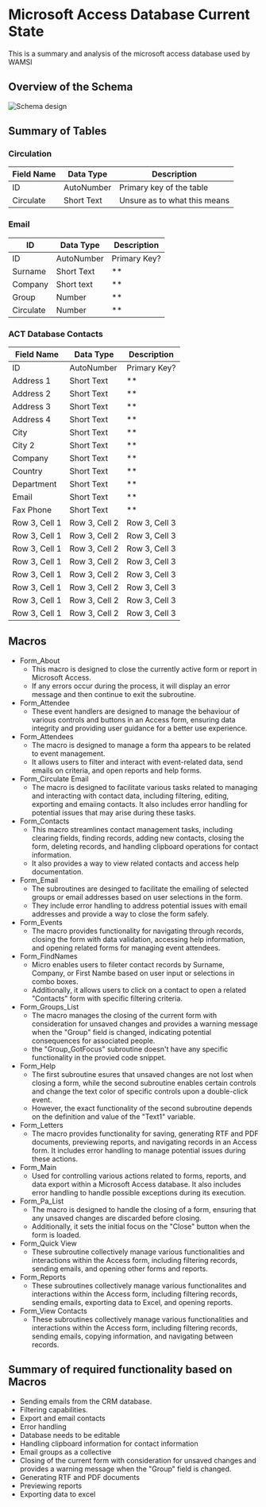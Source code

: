 # Microsoft Access Database Current State
This is a summary and analysis of the microsoft access database used by WAMSI

## Overview of the Schema
![Schema design](image.png)

## Summary of Tables
### Circulation
<table>
    <thead>
        <tr>
            <th>Field Name</th>
            <th>Data Type</th>
            <th>Description</th>
        </tr>
    </thead>
    <tbody>
        <tr>
            <td>ID</td>
            <td>AutoNumber</td>
            <td>Primary key of the table</td>
        </tr>
        <tr>
            <td>Circulate</td>
            <td>Short Text</td>
            <td>Unsure as to what this means</td>
        </tr>
    </tbody>
</table>

### Email
<table>
    <thead>
        <tr>
            <th>ID</th>
            <th>Data Type</th>
            <th>Description</th>
        </tr>
    </thead>
    <tbody>
        <tr>
            <td>ID</td>
            <td>AutoNumber</td>
            <td>Primary Key?</td>
        </tr>
        <tr>
            <td>Surname</td>
            <td>Short Text</td>
            <td>**</td>
        </tr>
        <tr>
            <td>Company</td>
            <td>Short text</td>
            <td>**</td>
        </tr>
        <tr>
            <td>Group</td>
            <td>Number</td>
            <td>**</td>
        </tr>
        <tr>
            <td>Circulate</td>
            <td>Number</td>
            <td>**</td>
        </tr>
    </tbody>
</table>

### ACT Database Contacts
<table>
    <thead>
        <tr>
            <th>Field Name</th>
            <th>Data Type</th>
            <th>Description</th>
        </tr>
    </thead>
    <tbody>
        <tr>
            <td>ID</td>
            <td>AutoNumber</td>
            <td>Primary Key?</td>
        </tr>
        <tr>
            <td>Address 1</td>
            <td>Short Text</td>
            <td>**</td>
        </tr>
        <tr>
            <td>Address 2</td>
            <td>Short Text</td>
            <td>**</td>
        </tr>
        <tr>
            <td>Address 3</td>
            <td>Short Text</td>
            <td>**</td>
        </tr>
        <tr>
            <td>Address 4</td>
            <td>Short Text</td>
            <td>**</td>
        </tr>
        <tr>
            <td>City</td>
            <td>Short Text</td>
            <td>**</td>
        </tr>
        <tr>
            <td>City 2</td>
            <td>Short Text</td>
            <td>**</td>
        </tr>
        <tr>
            <td>Company</td>
            <td>Short Text</td>
            <td>**</td>
        </tr>
        <tr>
            <td>Country</td>
            <td>Short Text</td>
            <td>**</td>
        </tr>
        <tr>
            <td>Department</td>
            <td>Short Text</td>
            <td>**</td>
        </tr>
        <tr>
            <td>Email</td>
            <td>Short Text</td>
            <td>**</td>
        </tr>
        <tr>
            <td>Fax Phone</td>
            <td>Short Text</td>
            <td>**</td>
        </tr>
        <tr>
            <td>Row 3, Cell 1</td>
            <td>Row 3, Cell 2</td>
            <td>Row 3, Cell 3</td>
        </tr>
        <tr>
            <td>Row 3, Cell 1</td>
            <td>Row 3, Cell 2</td>
            <td>Row 3, Cell 3</td>
        </tr>
        <tr>
            <td>Row 3, Cell 1</td>
            <td>Row 3, Cell 2</td>
            <td>Row 3, Cell 3</td>
        </tr>
        <tr>
            <td>Row 3, Cell 1</td>
            <td>Row 3, Cell 2</td>
            <td>Row 3, Cell 3</td>
        </tr>
        <tr>
            <td>Row 3, Cell 1</td>
            <td>Row 3, Cell 2</td>
            <td>Row 3, Cell 3</td>
        </tr>
        <tr>
            <td>Row 3, Cell 1</td>
            <td>Row 3, Cell 2</td>
            <td>Row 3, Cell 3</td>
        </tr>
        <tr>
            <td>Row 3, Cell 1</td>
            <td>Row 3, Cell 2</td>
            <td>Row 3, Cell 3</td>
        </tr>
        <tr>
            <td>Row 3, Cell 1</td>
            <td>Row 3, Cell 2</td>
            <td>Row 3, Cell 3</td>
        </tr>
    </tbody>
</table>




## Macros 
* Form_About
    * This macro is designed to close the currently active form or report in Microsoft Access.
    * If any errors occur during the process, it will display an error message and then continue to exit the subroutine.
* Form_Attendee
    * These event handlers are designed to manage the behaviour of various controls and buttons in an Access form, ensuring data integrity and providing user guidance for a better use experience. 
* Form_Attendees
    * The macro is designed to manage a form tha appears to be related to event management. 
    * It allows users to filter and interact with event-related data, send emails on criteria, and open reports and help forms.
* Form_Circulate Email
    * The macro is designed to facilitate various tasks related to managing and interacting with contact data, including filtering, editing, exporting and emaiing contacts. It also includes error handling for potential issues that may arise during these tasks.
* Form_Contacts
    * This macro streamlines contact management tasks, including clearing fields, finding records, adding new contacts, closing the form, deleting records, and handling clipboard operations for contact information. 
    * It also provides a way to view related contacts and access help documentation.
* Form_Email
    * The subroutines are desinged to facilitate the emailing of selected groups or email addresses based on user selections in the form.
    * They include error handling to address potential issues with email addresses and provide a way to close the form safely.
* Form_Events
    * The macro provides functionality for navigating through records, closing the form with data validation, accessing help information, and opening related forms for managing event attendees.
* Form_FindNames
    * Micro enables users to fileter contact records by Surname, Company, or First Nambe based on user input or selections in combo boxes.
    * Additionally, it allows users to click on a contact to open a related "Contacts" form with specific filtering criteria. 
* Form_Groups_List
    * The macro manages the closing of the current form with consideration for unsaved changes and provides a warning message when the "Group" field is changed, indicating potential consequences for associated people. 
    * the "Group_GotFocus" subroutine doesn't have any specific functionality in the provied code snippet. 
* Form_Help
    * The first subroutine esures that unsaved changes are not lost when closing a form, while the second subroutine enables certain controls and change the text color of specific controls upon a double-click event.
    * However, the exact functionality of the second subroutine depends on the definition and value of the "Text1" variable. 
* Form_Letters
    * The macro provides functionality for saving, generating RTF and PDF documents, previewing reports, and navigating records in an Access form. It includes error handling to manage potential issues during these actions. 
* Form_Main
    * Used for controlling various actions related to forms, reports, and data export within a Microsoft Access database. It also includes error handling to handle possible exceptions during its execution. 
* Form_Pa_List
    * The macro is designed to handle the closing of a form, ensuring that any unsaved changes are discarded before closing. 
    * Additionally, it sets the initial focus on the "Close" button when the form is loaded. 
* Form_Quick View
    * These subroutine collectively manage various functionalities and interactions within the Access form, including filtering records, sending emails, and opening other forms and reports. 
* Form_Reports
    * These subroutines collectively manage various functionalites and interactions within the Access form, including filtering records, sending emails, exporting data to Excel, and opening reports. 
* Form_View Contacts
    * These subroutines collectively manage various functionalities and interactions within the Access form, including filtering records, sending emails, copying information, and navigating between records.

## Summary of required functionality based on Macros
* Sending emails from the CRM database.
* Filtering capabilities. 
* Export and email contacts
* Error handling 
* Database needs to be editable
* Handling clipboard information for contact information
* Email groups as a collective
* Closing of the current form with consideration for unsaved changes and provides a warning message when the "Group" field is changed.
* Generating RTF and PDF documents
* Previewing reports
* Exporting data to excel